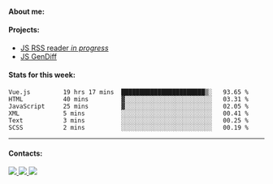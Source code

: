 #### About me:

#### Projects:
- [JS RSS reader *in progress*](https://github.com/GKoil/frontend-project-lvl3)
- [JS GenDiff](https://github.com/GKoil/GenDiff)

#### Stats for this week:
<!--START_SECTION:waka-->

```text
Vue.js         19 hrs 17 mins  ███████████████████████▒░   93.65 %
HTML           40 mins         ▓░░░░░░░░░░░░░░░░░░░░░░░░   03.31 %
JavaScript     25 mins         ▓░░░░░░░░░░░░░░░░░░░░░░░░   02.05 %
XML            5 mins          ░░░░░░░░░░░░░░░░░░░░░░░░░   00.41 %
Text           3 mins          ░░░░░░░░░░░░░░░░░░░░░░░░░   00.25 %
SCSS           2 mins          ░░░░░░░░░░░░░░░░░░░░░░░░░   00.19 %
```

<!--END_SECTION:waka-->
---
#### Contacts:

<a target='_blank' title='LinkedIn' href="https://www.linkedin.com/in/gkoil/">
  <img src="https://img.shields.io/badge/LinkedIn-0077B5?style=for-the-badge&logo=linkedin&logoColor=white" />
</a>
<a target='_blank' title='Telegram' href="https://t.me/gkoil">
  <img src="https://img.shields.io/badge/Telegram-2CA5E0?style=for-the-badge&logo=telegram&logoColor=white" />
</a>
<a target='_blank' title='Gmail' href="mailto: gk.grigorev@gmail.com">
  <img src="https://img.shields.io/badge/Gmail-D14836?style=for-the-badge&logo=gmail&logoColor=white" />
</a>

